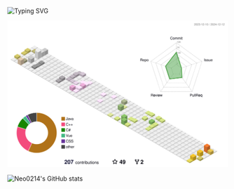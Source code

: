 <!--
<picture>
  <source media="(prefers-color-scheme: dark)" srcset="https://raw.githubusercontent.com/Neo0214/Neo0214/output/github-contribution-grid-snake-dark.svg" />
  <source media="(prefers-color-scheme: light)" srcset="https://raw.githubusercontent.com/Neo0214/Neo0214/output/github-contribution-grid-snake.svg" />
  <img alt="github-snake" src="https://raw.githubusercontent.com/Little-Data/Little-Data/output/github-contribution-grid-snake.svg" />
</picture> 
-->
![Typing SVG](https://readme-typing-svg.demolab.com/?lines=Sanitäter+in+Battlefield;is+trying+to+commit+at+github)

![contrib-3d](/profile-3d-contrib/profile-season-animate.svg)

![Neo0214's GitHub stats](https://github-readme-stats.vercel.app/api?username=Neo0214&count_private=true&show_icons=true&theme=cobalt)




